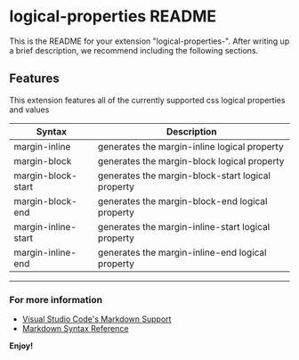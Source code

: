 # logical-properties README

This is the README for your extension "logical-properties-". After writing up a brief description, we recommend including the following sections.

## Features

This extension features all of the currently supported css logical properties and values

| Syntax      | Description |
| ----------- | ----------- |
| margin-inline | generates the margin-inline logical property |
| margin-block | generates the margin-block logical property
| margin-block-start | generates the margin-block-start logical property
| margin-block-end | generates the margin-block-end logical property
| margin-inline-start | generates the margin-inline-start logical property
| margin-inline-end | generates the margin-inline-end logical property


-----------------------------------------------------------------------------------------------------------

### For more information

* [Visual Studio Code's Markdown Support](http://code.visualstudio.com/docs/languages/markdown)
* [Markdown Syntax Reference](https://help.github.com/articles/markdown-basics/)

**Enjoy!**
